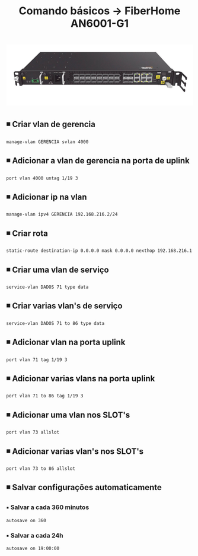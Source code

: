 <h1 align="center">Comando básicos -> FiberHome AN6001-G1</h1>

<h1 align="center">
  <img alt="an6001" title="an6001" src="./img/an6001.png"/>
</h1>

## ◾ Criar vlan de gerencia
	manage-vlan GERENCIA svlan 4000

## ◾ Adicionar a vlan de gerencia na porta de uplink
	port vlan 4000 untag 1/19 3

## ◾ Adicionar ip na vlan
	manage-vlan ipv4 GERENCIA 192.168.216.2/24

## ◾ Criar rota
	static-route destination-ip 0.0.0.0 mask 0.0.0.0 nexthop 192.168.216.1

## ◾ Criar uma vlan de serviço
	service-vlan DADOS 71 type data

## ◾ Criar varias vlan's de serviço
	service-vlan DADOS 71 to 86 type data

## ◾ Adicionar vlan na porta uplink
	port vlan 71 tag 1/19 3

## ◾ Adicionar varias vlans na porta uplink
	port vlan 71 to 86 tag 1/19 3

## ◾ Adicionar uma vlan nos SLOT's
	port vlan 73 allslot

## ◾ Adicionar varias vlan's nos SLOT's
	port vlan 73 to 86 allslot

## ◾ Salvar configurações automaticamente
### ▪️ Salvar a cada 360 minutos
	autosave on 360

### ▪️ Salvar a cada 24h
	autosave on 19:00:00